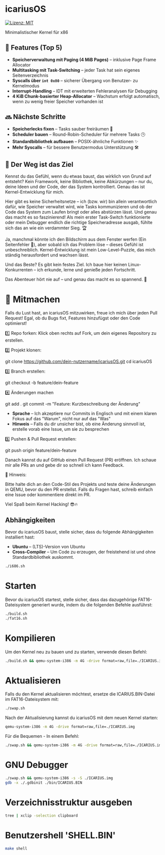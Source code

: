 # icariusOS

[![Lizenz: MIT](https://img.shields.io/badge/License-MIT-blue.svg)](https://opensource.org/licenses/MIT)

Minimalistischer Kernel für x86

## 🚀 Features (Top 5)

- **Speicherverwaltung mit Paging (4 MiB Pages)** – inklusive Page Frame Allocator
- **Multitasking mit Task-Switching** – jeder Task hat sein eigenes Seitenverzeichnis
- **Syscalls über `int 0x80`** – sicherer Übergang von Benutzer- zu Kernelmodus
- **Interrupt-Handling** – IDT mit erweiterten Fehleranalysen für Debugging
- **4 KiB Chunk-basierter Heap-Allocator** – Wachstum erfolgt automatisch, wenn zu wenig freier Speicher vorhanden ist

## 🔜 Nächste Schritte

- **Speicherlecks fixen** – Tasks sauber freiräumen 🧹
- **Scheduler bauen** – Round-Robin-Scheduler für mehrere Tasks 🕒
- **Standardbibliothek aufbauen** – POSIX-ähnliche Funktionen ✨
- **Mehr Syscalls** – für bessere Benutzermodus Unterstützung 🛠️

## 🎯 Der Weg ist das Ziel

Kennst du das Gefühl, wenn du etwas baust, das wirklich von Grund auf entsteht? Kein Framework, keine Bibliothek, keine Abkürzungen – nur du, deine Ideen und der Code, der das System kontrolliert. Genau das ist Kernel-Entwicklung für mich.

Hier gibt es keine Sicherheitsnetze – ich (bzw. wir) bin allein verantwortlich dafür, wie Speicher verwaltet wird, wie Tasks kommunizieren und ob der Code das System zum Laufen bringt oder alles abstürzen lässt. Und genau das macht es so faszinierend! Als mein erster Task-Switch funktionierte oder mein Debugger endlich die richtige Speicheradresse ausgab, fühlte sich das an wie ein verdammter Sieg. 🏆

Ja, manchmal könnte ich den Bildschirm aus dem Fenster werfen (Ein Seitenfehler 👀), aber sobald ich das Problem löse – dieses Gefühl ist unbeschreiblich. Kernel-Entwicklung ist mein Low-Level-Puzzle, das mich ständig herausfordert und wachsen lässt.

Und das Beste? Es gibt kein festes Ziel. Ich baue hier keinen Linux-Konkurrenten – ich erkunde, lerne und genieße jeden Fortschritt.

Das Abenteuer hört nie auf – und genau das macht es so spannend. 🚀

# 🤝 Mitmachen

Falls du Lust hast, an icariusOS mitzuwirken, freue ich mich über jeden Pull Request! Egal, ob du Bugs fixt, Features hinzufügst oder den Code optimierst!

1️⃣ Repo forken:
Klick oben rechts auf Fork, um dein eigenes Repository zu erstellen.

2️⃣ Projekt klonen:

git clone https://github.com/dein-nutzername/icariusOS.git
cd icariusOS

3️⃣ Branch erstellen:

git checkout -b feature/dein-feature

4️⃣ Änderungen machen

git add .
git commit -m "Feature: Kurzbeschreibung der Änderung"

- **Sprache** – Ich akzeptiere nur Commits in Englisch und mit einem klaren Fokus auf das "Warum", nicht nur auf das "Was"
- **Hinweis** – Falls du dir unsicher bist, ob eine Änderung sinnvoll ist, erstelle vorab eine Issue, um sie zu besprechen

5️⃣ Pushen & Pull Request erstellen:

git push origin feature/dein-feature

Danach kannst du auf GitHub einen Pull Request (PR) eröffnen. Ich schaue mir alle PRs an und gebe dir so schnell ich kann Feedback.

📌 Hinweis:

Bitte halte dich an den Code-Stil des Projekts und teste deine Änderungen in QEMU, bevor du den PR erstellst. Falls du Fragen hast, schreib einfach eine Issue oder kommentiere direkt im PR.

Viel Spaß beim Kernel Hacking! 😎🔥

## Abhängigkeiten

Bevor du icariusOS baust, stelle sicher, dass du folgende Abhängigkeiten installiert hast:

- **Ubuntu** – (LTS)-Version von Ubuntu 
- **Cross-Compiler** – Um Code zu erzeugen, der freistehend ist und ohne Standardbibliothek auskommt.

```bash
./i686.sh
```

# Starten

Bevor du icariusOS startest, stelle sicher, dass das dazugehörige FAT16-Dateisystem generiert wurde, indem du die folgenden Befehle ausführst:

```bash
./build.sh
./fat16.sh
```

# Kompilieren

Um den Kernel neu zu bauen und zu starten, verwende diesen Befehl:

```bash
./build.sh && qemu-system-i386 -m 4G -drive format=raw,file=./ICARIUS.img
```

# Aktualisieren

Falls du den Kernel aktualisieren möchtest, ersetze die ICARIUS.BIN-Datei im FAT16-Dateisystem mit:

```bash
./swap.sh 
```
Nach der Aktualisierung kannst du icariusOS mit dem neuen Kernel starten:

```bash
qemu-system-i386 -m 4G -drive format=raw,file=./ICARIUS.img
```

Für die Bequemen - In einem Befehl:

```bash
./swap.sh && qemu-system-i386 -m 4G -drive format=raw,file=./ICARIUS.img
```

# GNU Debugger

```bash
./swap.sh && qemu-system-i386 -s -S ./ICARIUS.img
gdb -x ./.gdbinit ./bin/ICARIUS.BIN
```

# Verzeichnisstruktur ausgeben

```bash
tree | xclip -selection clipboard
```

# Benutzershell 'SHELL.BIN'

```bash
make shell
```